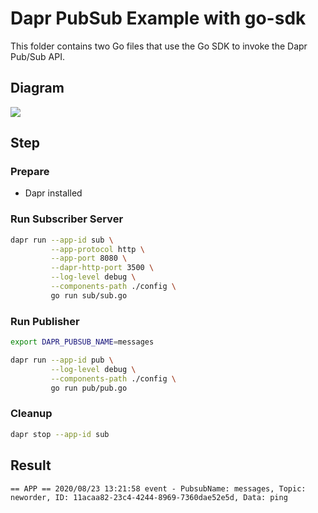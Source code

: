 # Dapr PubSub Example with go-sdk

This folder contains two Go files that use the Go SDK to invoke the Dapr Pub/Sub API.

## Diagram

![](https://i.loli.net/2020/08/23/5MBYgwqCZcXNUf2.jpg)

## Step

### Prepare

- Dapr installed

### Run Subscriber Server

<!-- STEP
name: Run Subscriber Server
output_match_mode: substring
expected_stdout_lines:
  - 'event - PubsubName: messages, Topic: neworder'
background: true
sleep: 15
-->

```bash
dapr run --app-id sub \
         --app-protocol http \
         --app-port 8080 \
         --dapr-http-port 3500 \
         --log-level debug \
         --components-path ./config \
         go run sub/sub.go
```

<!-- END_STEP -->

### Run Publisher

<!-- STEP
name: Run publisher
expected_stdout_lines:
  - '== APP == data published'
background: true
sleep: 15
-->

```bash
export DAPR_PUBSUB_NAME=messages

dapr run --app-id pub \
         --log-level debug \
         --components-path ./config \
         go run pub/pub.go
```

<!-- END_STEP -->

### Cleanup

<!-- STEP
expected_stdout_lines: 
  - '✅  app stopped successfully: sub'
expected_stderr_lines:
name: Shutdown dapr
-->

```bash
dapr stop --app-id sub
```

<!-- END_STEP -->

## Result

```shell
== APP == 2020/08/23 13:21:58 event - PubsubName: messages, Topic: neworder, ID: 11acaa82-23c4-4244-8969-7360dae52e5d, Data: ping
```

